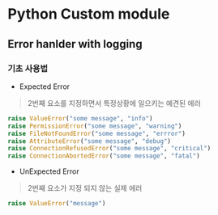 # Python Custom module

## Error hanlder with logging

### 기초 사용법

- Expected Error

> 2번째 요소를 지정하면서 특정상황에 일으키는 예견된 에러

```python
raise ValueError("some message", "info")
raise PermissionError("some message", "warning")
raise FileNotFoundError("some message", "errror")
raise AttributeError("some message", "debug")
raise ConnectionRefusedError("some message", "critical")
raise ConnectionAbortedError("some message", "fatal")
```

- UnExpected Error

> 2번째 요소가 지정 되지 않는 실제 에러

```python
raise ValueError("message")
```
